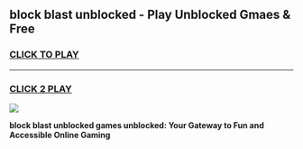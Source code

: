 
## block blast unblocked - Play Unblocked Gmaes & Free
<h3>
<a href="https://premium.freeplayer.one?title=block_blast_unblocked&ref=20F">CLICK TO PLAY</a></h3>
<hr>

<h3>
<a href="https://premium.freeplayer.one?title=block_blast_unblocked&ref=20F">CLICK 2 PLAY</a>
  
</h3>

<a href="https://premium.freeplayer.one?title=block_blast_unblocked&ref=20F/"><img src="https://clearcache.store/games.png"></a>


**block blast unblocked games unblocked: Your Gateway to Fun and Accessible Online Gaming**
